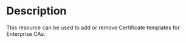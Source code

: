 # Description

This resource can be used to add or remove Certificate templates
for Enterprise CAs.

